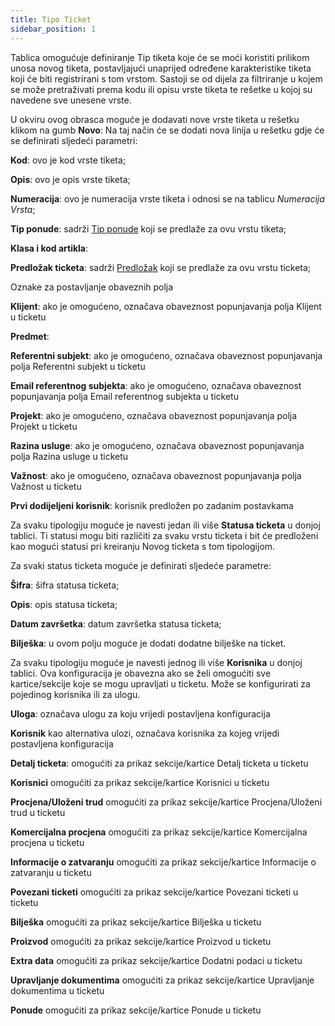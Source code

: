 ```yaml
---
title: Tipo Ticket
sidebar_position: 1
---
```


Tablica omogućuje definiranje Tip tiketa koje će se moći koristiti prilikom unosa novog tiketa, postavljajući unaprijed određene karakteristike tiketa koji će biti registrirani s tom vrstom. Sastoji se od dijela za filtriranje u kojem se može pretraživati prema kodu ili opisu vrste tiketa te rešetke u kojoj su navedene sve unesene vrste. 

U okviru ovog obrasca moguće je dodavati nove vrste tiketa u rešetku klikom na gumb **Novo**: Na taj način će se dodati nova linija u rešetku gdje će se definirati sljedeći parametri:

**Kod**: ovo je kod vrste tiketa;

**Opis**: ovo je opis vrste tiketa;

**Numeracija**: ovo je numeracija vrste tiketa i odnosi se na tablicu *Numeracija Vrsta*;

**Tip ponude**: sadrži [Tip ponude](/docs/configurations/tables/sales/sales-offer-type) koji se predlaže za ovu vrstu tiketa; 

**Klasa i kod artikla**: 

**Predložak ticketa**: sadrži [Predložak](/docs/configurations/tables/crm/tickets/template-ticket) koji se predlaže za ovu vrstu ticketa;   


Oznake za postavljanje obaveznih polja

**Klijent**: ako je omogućeno, označava obaveznost popunjavanja polja Klijent u ticketu

**Predmet**: 

**Referentni subjekt**: ako je omogućeno, označava obaveznost popunjavanja polja Referentni subjekt u ticketu

**Email referentnog subjekta**: ako je omogućeno, označava obaveznost popunjavanja polja Email referentnog subjekta u ticketu

**Projekt**: ako je omogućeno, označava obaveznost popunjavanja polja Projekt u ticketu
 
**Razina usluge**: ako je omogućeno, označava obaveznost popunjavanja polja Razina usluge u ticketu

**Važnost**: ako je omogućeno, označava obaveznost popunjavanja polja Važnost u ticketu

**Prvi dodijeljeni korisnik**: korisnik predložen po zadanim postavkama 

Za svaku tipologiju moguće je navesti jedan ili više **Statusa ticketa** u donjoj tablici. Ti statusi mogu biti različiti za svaku vrstu ticketa i bit će predloženi kao mogući statusi pri kreiranju Novog ticketa s tom tipologijom.   

Za svaki status ticketa moguće je definirati sljedeće parametre:

**Šifra**: šifra statusa ticketa;

**Opis**: opis statusa ticketa;

**Datum završetka**: datum završetka statusa ticketa;

**Bilješka**: u ovom polju moguće je dodati dodatne bilješke na ticket.


Za svaku tipologiju moguće je navesti jednog ili više **Korisnika** u donjoj tablici. Ova konfiguracija je obavezna ako se želi omogućiti sve kartice/sekcije koje se mogu upravljati u ticketu. Može se konfigurirati za pojedinog korisnika ili za ulogu. 

**Uloga**: označava ulogu za koju vrijedi postavljena konfiguracija

**Korisnik** kao alternativa ulozi, označava korisnika za kojeg vrijedi postavljena konfiguracija

**Detalj ticketa**: omogućiti za prikaz sekcije/kartice Detalj ticketa u ticketu

**Korisnici** omogućiti za prikaz sekcije/kartice Korisnici u ticketu

**Procjena/Uloženi trud** omogućiti za prikaz sekcije/kartice Procjena/Uloženi trud u ticketu

**Komercijalna procjena** omogućiti za prikaz sekcije/kartice Komercijalna procjena u ticketu

**Informacije o zatvaranju** omogućiti za prikaz sekcije/kartice Informacije o zatvaranju u ticketu

**Povezani ticketi** omogućiti za prikaz sekcije/kartice Povezani ticketi u ticketu

**Bilješka** omogućiti za prikaz sekcije/kartice Bilješka u ticketu

**Proizvod** omogućiti za prikaz sekcije/kartice Proizvod u ticketu

**Extra data** omogućiti za prikaz sekcije/kartice Dodatni podaci u ticketu
 
**Upravljanje dokumentima** omogućiti za prikaz sekcije/kartice Upravljanje dokumentima u ticketu

**Ponude** omogućiti za prikaz sekcije/kartice Ponude u ticketu